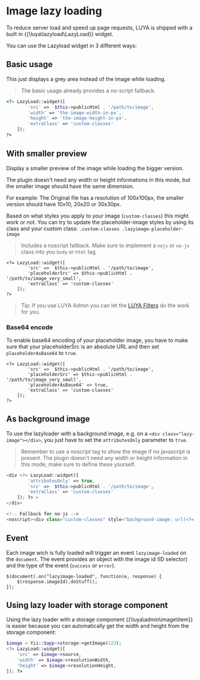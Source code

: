 # Image lazy loading

To reduce server load and speed up page requests, LUYA is shipped with a built in {{\luya\lazyload\LazyLoad}} widget.

You can use the Lazyload widget in 3 different ways:

## Basic usage

This just displays a grey area instead of the image while loading.

> The basic usage already provides a no-script fallback.

```php
<?= LazyLoad::widget([
        'src' =>  $this->publicHtml . '/path/to/image',
        'width' => 'the-image-width-in-px',
        'height' => 'the-image-height-in-px',
        'extraClass' => 'custom-classes'
    ]);
?>
```

## With smaller preview

Display a smaller preview of the image while loading the bigger version.

The plugin doesn't need any width or height informations in this mode, but the smaller
image should have the same dimension.

For example: The Original file has a resolution of 100x100px,
the smaller version should have 10x10, 20x20 or 30x30px.

Based on what styles you apply to your image (`custom-classes`) this might work or not.
You can try to update the placeholder-image styles by using its class and your custom class: `.custom-classes .lazyimage-placeholder-image`

> Includes a noscript fallback.
> Make sure to implement a `nojs` or `no-js` class into you `body` or `html` tag.

```
<?= LazyLoad::widget([
        'src' =>  $this->publicHtml . '/path/to/image',
        'placeholderSrc' => $this->publicHtml . '/path/to/image_very_small',
        'extraClass' => 'custom-classes'
    ]);
?>
```

> Tip: If you use LUYA Admin you can let the [LUYA Filters](app-filters.md) do the work for you.


### Base64 encode

To enable base64 encoding of your placeholder image, you have to make sure that your placeholderSrc is an absolute URL and then set `placeholderAsBase64` to `true`.

```
<?= LazyLoad::widget([
        'src' =>  $this->publicHtml . '/path/to/image',
        'placeholderSrc' => $this->publicHtml . '/path/to/image_very_small',
        'placeholderAsBase64' => true,
        'extraClass' => 'custom-classes'
    ]);
?>
```


## As background image

To use the lazyloader with a background image, e.g. on a `<div class="lazy-image"></div>`, you just have to set the `attributesOnly` parameter to `true`.

> Remember to use a noscript tag to show the image if no javascript is present.
> The plugin doesn't need any width or height information in this mode, make sure to define these
> yourself.

```php
<div <?= LazyLoad::widget([
        'attributesOnly' => true,
        'src' =>  $this->publicHtml . '/path/to/image',
        'extraClass' => 'custom-classes'
    ]); ?> >
</div>

<!-- Fallback for no-js -->
<noscript><div class="custom-classes" style="background-image: url(<?= $extras['image']->source ?>);"></div></noscript>
```

## Event

Each image wich is fully loaded will trigger an event `lazyimage-loaded` on the `document`.
The event provides an object with the image id (ID selector) and the type of the event (`success` or `error`).

```
$(document).on("lazyimage-loaded", function(e, response) {
    $(response.imageId).doStuff();
});
```

## Using lazy loader with storage component

Using the lazy loader with a storage component {{\luya\admin\image\Item}} is easier because you can automatically get the width and height from the storage component:

```php
$image = Yii::$app->storage->getImage(123);
<?= LazyLoad::widget([
    'src' => $image->source,
    'width' => $image->resolutionWidth,
    'height' => $image->resolutionHeight,
]); ?>
```
